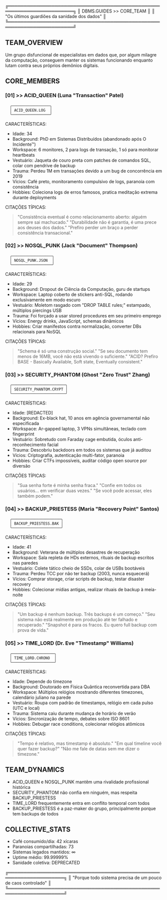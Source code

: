 ╔═══════════════════════════════════════════════════════════════════════╗
║                    DBMS.GUIDES >> CORE_TEAM                           ║
║              "Os últimos guardiões da sanidade dos dados"            ║
╚═══════════════════════════════════════════════════════════════════════╝

## TEAM_OVERVIEW
Um grupo disfuncional de especialistas em dados que, por algum milagre da 
computação, conseguem manter os sistemas funcionando enquanto lutam contra 
seus próprios demônios digitais.

## CORE_MEMBERS

### [01] >> ACID_QUEEN (Luna "Transaction" Patel)
```
  ╭─────────────────╮
  │ ACID_QUEEN.LOG  │
  ╰─────────────────╯
```
CARACTERÍSTICAS:
- Idade: 34
- Background: PhD em Sistemas Distribuídos (abandonado após O Incidente™)
- Workspace: 6 monitores, 2 para logs de transação, 1 só para monitorar heartbeats
- Vestuário: Jaqueta de couro preta com patches de comandos SQL, colar com pendrive de backup
- Trauma: Perdeu 1M em transações devido a um bug de concorrência em 2019
- Vícios: Café preto, monitoramento compulsivo de logs, paranoia com consistência
- Hobbies: Coleciona logs de erros famosos, pratica meditação extrema durante deployments

CITAÇÕES TÍPICAS:
> "Consistência eventual é como relacionamento aberto: alguém sempre sai machucado."
> "Durabilidade não é garantia, é uma prece aos deuses dos dados."
> "Prefiro perder um braço a perder consistência transacional."

### [02] >> NOSQL_PUNK (Jack "Document" Thompson)
```
  ╭──────────────────╮
  │ NOSQL_PUNK.JSON  │
  ╰──────────────────╯
```
CARACTERÍSTICAS:
- Idade: 29
- Background: Dropout de Ciência da Computação, guru de startups
- Workspace: Laptop coberto de stickers anti-SQL, rodando exclusivamente em modo escuro
- Vestuário: Moletom rasgado com "DROP TABLE rules;" estampado, múltiplos piercings USB
- Trauma: Foi forçado a usar stored procedures em seu primeiro emprego
- Vícios: Energy drinks, JavaScript, schemas dinâmicos
- Hobbies: Criar manifestos contra normalização, converter DBs relacionais para NoSQL

CITAÇÕES TÍPICAS:
> "Schema é só uma construção social."
> "Se seu documento tem menos de 16MB, você não está vivendo o suficiente."
> "ACID? Prefiro BASE - Basically Available, Soft state, Eventually consistent."

### [03] >> SECURITY_PHANTOM (Ghost "Zero Trust" Zhang)
```
  ╭────────────────────────╮
  │ SECURITY_PHANTOM.CRYPT │
  ╰────────────────────────╯
```
CARACTERÍSTICAS:
- Idade: [REDACTED]
- Background: Ex-black hat, 10 anos em agência governamental não especificada
- Workspace: Ar-gapped laptop, 3 VPNs simultâneas, teclado com fingerprint
- Vestuário: Sobretudo com Faraday cage embutida, óculos anti-reconhecimento facial
- Trauma: Descobriu backdoors em todos os sistemas que já auditou
- Vícios: Criptografia, autenticação multi-fator, paranoia
- Hobbies: Criar CTFs impossíveis, auditar código open source por diversão

CITAÇÕES TÍPICAS:
> "Sua senha forte é minha senha fraca."
> "Confie em todos os usuários... em verificar duas vezes."
> "Se você pode acessar, eles também podem."

### [04] >> BACKUP_PRIESTESS (Maria "Recovery Point" Santos)
```
  ╭──────────────────────╮
  │ BACKUP_PRIESTESS.BAK │
  ╰──────────────────────╯
```
CARACTERÍSTICAS:
- Idade: 41
- Background: Veterana de múltiplos desastres de recuperação
- Workspace: Sala repleta de HDs externos, rituais de backup escritos nas paredes
- Vestuário: Colete tático cheio de SSDs, colar de USBs bootáveis
- Trauma: Perdeu TCC por não ter backup (2003, nunca esquecerá)
- Vícios: Comprar storage, criar scripts de backup, testar disaster recovery
- Hobbies: Colecionar mídias antigas, realizar rituais de backup à meia-noite

CITAÇÕES TÍPICAS:
> "Um backup é nenhum backup. Três backups é um começo."
> "Seu sistema não está realmente em produção até ter falhado e recuperado."
> "Snapshot é para os fracos. Eu quero full backup com prova de vida."

### [05] >> TIME_LORD (Dr. Eve "Timestamp" Williams)
```
  ╭───────────────────╮
  │ TIME_LORD.CHRONO  │
  ╰───────────────────╯
```
CARACTERÍSTICAS:
- Idade: Depende do timezone
- Background: Doutorado em Física Quântica reconvertida para DBA
- Workspace: Múltiplos relógios mostrando diferentes timezones, calendário juliano na parede
- Vestuário: Roupa com padrão de timestamps, relógio em cada pulso (UTC e local)
- Trauma: Sistema caiu durante mudança de horário de verão
- Vícios: Sincronização de tempo, debates sobre ISO 8601
- Hobbies: Debugar race conditions, colecionar relógios atômicos

CITAÇÕES TÍPICAS:
> "Tempo é relativo, mas timestamp é absoluto."
> "Em qual timeline você quer fazer backup?"
> "Não me fale de datas sem me dizer o timezone."

## TEAM_DYNAMICS
- ACID_QUEEN e NOSQL_PUNK mantêm uma rivalidade profissional histórica
- SECURITY_PHANTOM não confia em ninguém, mas respeita BACKUP_PRIESTESS
- TIME_LORD frequentemente entra em conflito temporal com todos
- BACKUP_PRIESTESS é a paz-maker do grupo, principalmente porque tem backups de todos

## COLLECTIVE_STATS
- Café consumido/dia: 42 xícaras
- Paranoias compartilhadas: 73
- Sistemas legados mantidos: ∞
- Uptime médio: 99.99999%
- Sanidade coletiva: DEPRECATED

╔════════════════════════════════════════════════════════════════════╗
║ "Porque todo sistema precisa de um pouco de caos controlado"       ║
╚════════════════════════════════════════════════════════════════════╝